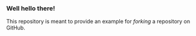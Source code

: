 ### Well hello there!

This repository is meant to provide an example for *forking* a repository on GitHub.